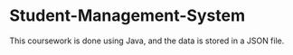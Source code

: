 # Student-Management-System
This coursework is done using Java, and the data is stored in a JSON file.
